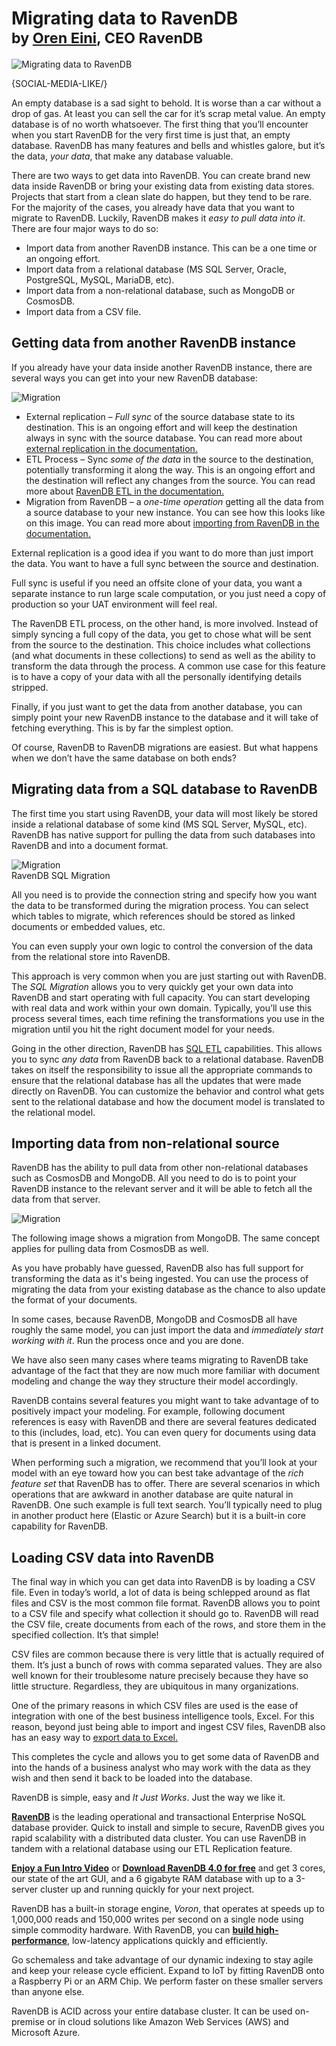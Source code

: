 # Migrating data to RavenDB<br/><small>by <a href="mailto:ayende@hibernatingrhinos.com">Oren Eini</a>, CEO RavenDB</small>

![Migrating data to RavenDB](images/data-migration-from-cosmosdb-mongodb-sql-to-ravendb.png)

{SOCIAL-MEDIA-LIKE/}

An empty database is a sad sight to behold. It is worse than a car without a drop of gas. At least you can sell the car for it’s scrap metal value. An empty database is of no worth whatsoever. The first thing that you’ll encounter when you start RavenDB for the very first time is just that, an empty database. RavenDB has many features and bells and whistles galore, but it’s the data, <em>your data</em>, that make any database valuable.

There are two ways to get data into RavenDB. You can create brand new data inside RavenDB or bring your existing data from existing data stores. Projects that start from a clean slate do happen, but they tend to be rare. For the majority of the cases, you already have data that you want to migrate to RavenDB. Luckily, RavenDB makes it <em>easy to pull data into it</em>. There are four major ways to do so:

* Import data from another RavenDB instance. This can be a one time or an ongoing effort.
* Import data from a relational database (MS SQL Server, Oracle, PostgreSQL, MySQL, MariaDB, etc).
* Import data from a non-relational database, such as MongoDB or CosmosDB.
* Import data from a CSV file.

## Getting data from another RavenDB instance

If you already have your data inside another RavenDB instance, there are several ways you can get into your new RavenDB database:

<img class="floating-right img-responsive" alt="Migration" src="images/demo-migration.jpg" />

* External replication – <em>Full sync</em> of the source database state to its destination. This is an ongoing effort and will keep the destination always in sync with the source database. You can read more about 
[external replication in the documentation.](https://ravendb.net/docs/article-page/4.1/Csharp/studio/database/tasks/ongoing-tasks/external-replication-task)
* ETL Process – Sync <em>some of the data</em> in the source to the destination, potentially transforming it along the way. This is an ongoing effort and the destination will reflect any changes from the source. You can read more about 
[RavenDB ETL in the documentation.](https://ravendb.net/docs/article-page/4.1/csharp/studio/database/tasks/ongoing-tasks/ravendb-etl-task)
* Migration from RavenDB – a <em>one-time operation</em> getting all the data from a source database to your new instance. You can see how this looks like on this image. You can read more about [importing from RavenDB in the documentation.](https://ravendb.net/docs/article-page/4.1/csharp/migration/server/data-migration#how-to-live-import-data-from-a-running-instance?)

External replication is a good idea if you want to do more than just import the data. You want to have a full sync between the source and destination. 

Full sync is useful if you need an offsite clone of your data, you want a separate instance to run large scale computation, or you just need a copy of production so your UAT environment will feel real.

The RavenDB ETL process, on the other hand, is more involved. Instead of simply syncing a full copy of the data, you get to chose what will be sent from the source to the destination. This choice includes what collections (and what documents in these collections) to send as well as the ability to transform the data through the process. A common use case for this feature is to have a copy of your data with all the personally identifying details stripped. 

Finally, if you just want to get the data from another database, you can simply point your new RavenDB instance to the database and it will take of fetching everything. This is by far the simplest option. 

Of course, RavenDB to RavenDB migrations are easiest. But what happens when we don’t have the same database on both ends?

## Migrating data from a SQL database to RavenDB

The first time you start using RavenDB, your data will most likely be stored inside a relational database of some kind (MS SQL Server, MySQL, etc). RavenDB has native support for pulling the data from such databases into RavenDB and into a document format.

<div class="margin-bottom flex-vertical" style="align-items: center;">
    <div>
        <img style="margin:auto" class="img-responsive" alt="Migration" src="images/demo-migration-2.jpg" />
        <div class="caption">RavenDB SQL Migration</div>
    </div>
</div>

All you need is to provide the connection string and specify how you want the data to be transformed during the migration process. You can select which tables to migrate, which references should be stored as linked documents or embedded values, etc. 

You can even supply your own logic to control the conversion of the data from the relational store into RavenDB.

This approach is very common when you are just starting out with RavenDB. The <em>SQL Migration</em> allows you to very quickly get your own data into RavenDB and start operating with full capacity. You can start developing with real data and work within your own domain. Typically, you’ll use this process several times, each time refining the transformations you use in the migration until you hit the right document model for your needs.

Going in the other direction, RavenDB has [SQL ETL](https://ravendb.net/docs/article-page/4.0/csharp/server/ongoing-tasks/etl/sql) capabilities. This allows you to sync <em>any data</em> from RavenDB back to a relational database. RavenDB takes on itself the responsibility to issue all the appropriate commands to ensure that the relational database has all the updates that were made directly on RavenDB. You can customize the behavior and control what gets sent to the relational database and how the document model is translated to the relational model.

## Importing data from non-relational source

RavenDB has the ability to pull data from other non-relational databases such as CosmosDB and MongoDB. All you need to do is to point your RavenDB instance to the relevant server and it will be able to fetch all the data from that server.

<img class="floating-right img-responsive" alt="Migration" src="images/demo-migration-3.jpg" />

The following image shows a migration from MongoDB. The same concept applies for pulling data from CosmosDB as well. 

As you have probably have guessed, RavenDB also has full support for transforming the data as it's being ingested. You can use the process of migrating the data from your existing database as the chance to also update the format of your documents.

In some cases, because RavenDB, MongoDB and CosmosDB all have roughly the same model, you can just import the data and <em>immediately start working with it</em>. Run the process once and you are done. 

We have also seen many cases where teams migrating to RavenDB take advantage of the fact that they are now much more familiar with document modeling and change the way they structure their model accordingly.

RavenDB contains several features you might want to take advantage of to positively impact your modeling. For example, following document references is easy with RavenDB and there are several features dedicated to this (includes, load, etc). You can even query for documents using data that is present in a linked document. 

When performing such a migration, we recommend that you’ll look at your model with an eye toward how you can best take advantage of the <em>rich feature set</em> that RavenDB has to offer. There are several scenarios in which operations that are awkward in another database are quite natural in RavenDB. One such example is full text search. You’ll typically need to plug in another product here (Elastic or Azure Search) but it is a built-in core capability for RavenDB.

## Loading CSV data into RavenDB

The final way in which you can get data into RavenDB is by loading a CSV file. Even in today’s world, a lot of data is being schlepped around as flat files and CSV is the most common file format. RavenDB allows you to point to a CSV file and specify what collection it should go to. RavenDB will read the CSV file, create documents from each of the rows, and store them in the specified collection. It’s that simple!

CSV files are common because there is very little that is actually required of them. It’s just a bunch of rows with comma separated values. They are also well known for their troublesome nature precisely because they have so little structure. Regardless, they are ubiquitous in many organizations.

One of the primary reasons in which CSV files are used is the ease of integration with one of the best business intelligence tools, Excel. For this reason, beyond just being able to import and ingest CSV files, RavenDB also has an easy way to [export data to Excel.](https://ravendb.net/docs/article-page/4.1/Csharp/client-api/how-to/integrate-with-excel)

This completes the cycle and allows you to get some data of RavenDB and into the hands of a business analyst who may work with the data as they wish and then send it back to be loaded into the database.

RavenDB is simple, easy and <em>It Just Works</em>. Just the way we like it.

<div class="bottom-line">
    <p>
        <a href="http://ravendb.net/"><strong>RavenDB</strong></a> is the leading operational and transactional Enterprise NoSQL database provider. Quick to install and simple to secure, RavenDB gives you rapid scalability with a distributed data cluster. You can use RavenDB in tandem with a relational database using our ETL Replication feature.
    </p>
    <p>
        <a href="https://ravendb.net#play-video"><strong>Enjoy a Fun Intro Video</strong></a> or <a href="https://ravendb.net/downloads"><strong>Download RavenDB 4.0 for free</strong></a> and get 3 cores, our state of the art GUI, and a 6 gigabyte RAM database with up to a 3-server cluster up and running quickly for your next project.
    </p>
    <p>
        RavenDB has a built-in storage engine, <em>Voron</em>, that operates at speeds up to 1,000,000 reads and 150,000 writes per second on a single node using simple commodity hardware. With RavenDB, you can <a href="https://ravendb.net/features"><strong>build high-performance</strong></a>, low-latency applications quickly and efficiently.
    </p>
    <p>
        Go schemaless and take advantage of our dynamic indexing to stay agile and keep your release cycle efficient. Expand to IoT by fitting RavenDB onto a Raspberry Pi or an ARM Chip. We perform faster on these smaller servers than anyone else. 
    </p>
    <p>
        RavenDB is ACID across your entire database cluster. It can be used on-premise or in cloud solutions like Amazon Web Services (AWS) and Microsoft Azure.
    </p>
</div>
